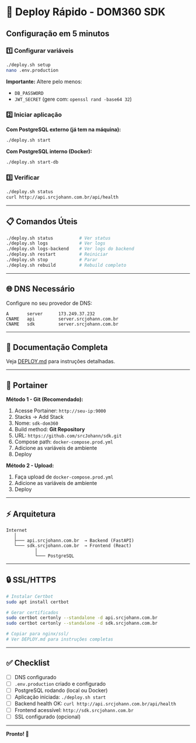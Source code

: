 # 🚀 Deploy Rápido - DOM360 SDK

## Configuração em 5 minutos

### 1️⃣ Configurar variáveis
```bash
./deploy.sh setup
nano .env.production
```

**Importante:** Altere pelo menos:
- `DB_PASSWORD`
- `JWT_SECRET` (gere com: `openssl rand -base64 32`)

### 2️⃣ Iniciar aplicação

**Com PostgreSQL externo (já tem na máquina):**
```bash
./deploy.sh start
```

**Com PostgreSQL interno (Docker):**
```bash
./deploy.sh start-db
```

### 3️⃣ Verificar
```bash
./deploy.sh status
curl http://api.srcjohann.com.br/api/health
```

---

## 📋 Comandos Úteis

```bash
./deploy.sh status          # Ver status
./deploy.sh logs            # Ver logs
./deploy.sh logs-backend    # Ver logs do backend
./deploy.sh restart         # Reiniciar
./deploy.sh stop            # Parar
./deploy.sh rebuild         # Rebuild completo
```

---

## 🌐 DNS Necessário

Configure no seu provedor de DNS:

```
A       server      173.249.37.232
CNAME   api         server.srcjohann.com.br
CNAME   sdk         server.srcjohann.com.br
```

---

## 📖 Documentação Completa

Veja [DEPLOY.md](./DEPLOY.md) para instruções detalhadas.

---

## 🐳 Portainer

**Método 1 - Git (Recomendado):**
1. Acesse Portainer: `http://seu-ip:9000`
2. Stacks → Add Stack
3. Nome: `sdk-dom360`
4. Build method: **Git Repository**
5. URL: `https://github.com/srcJohann/sdk.git`
6. Compose path: `docker-compose.prod.yml`
7. Adicione as variáveis de ambiente
8. Deploy

**Método 2 - Upload:**
1. Faça upload de `docker-compose.prod.yml`
2. Adicione as variáveis de ambiente
3. Deploy

---

## ⚡ Arquitetura

```
Internet
   │
   ├─── api.srcjohann.com.br  → Backend (FastAPI)
   └─── sdk.srcjohann.com.br  → Frontend (React)
           │
           └─── PostgreSQL
```

---

## 🔒 SSL/HTTPS

```bash
# Instalar Certbot
sudo apt install certbot

# Gerar certificados
sudo certbot certonly --standalone -d api.srcjohann.com.br
sudo certbot certonly --standalone -d sdk.srcjohann.com.br

# Copiar para nginx/ssl/
# Ver DEPLOY.md para instruções completas
```

---

## ✅ Checklist

- [ ] DNS configurado
- [ ] `.env.production` criado e configurado
- [ ] PostgreSQL rodando (local ou Docker)
- [ ] Aplicação iniciada: `./deploy.sh start`
- [ ] Backend health OK: `curl http://api.srcjohann.com.br/api/health`
- [ ] Frontend acessível: `http://sdk.srcjohann.com.br`
- [ ] SSL configurado (opcional)

---

**Pronto! 🎉**
